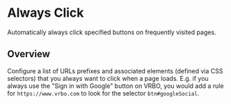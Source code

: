 # Always Click
Automatically always click specified buttons on frequently visited pages.

## Overview
Configure a list of URLs prefixes and associated elements (defined via CSS selectors) that
you always want to click when a page loads. E.g. if you always use the "Sign in
with Google" button on VRBO, you would add a rule for `https://www.vrbo.com`
to look for the selector `btn#googleSocial`.
